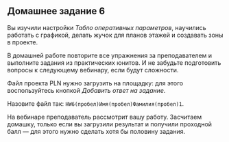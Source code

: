 ## Домашнее задание 6

Вы изучили настройки *Табло оперативных параметров*, научились работать с графикой, делать жучок для планов этажей и создавать зоны в проекте. 

В домашней работе повторите все упражнения за преподавателем и выполните задания из практических юнитов. И не забудьте подготовить вопросы к следующему вебинару, если будут сложности.

Файл проекта PLN нужно загрузить на площадку: для этого воспользуйтесь кнопкой *Добавить ответ на задание*.

Назовите файл так: `HW6(пробел)Имя(пробел)Фамилия(пробел)1`.

На вебинаре преподаватель рассмотрит вашу работу. Засчитаем домашку, только если вы загрузили результат и получили проходной балл — для этого нужно сделать хотя бы половину задания.